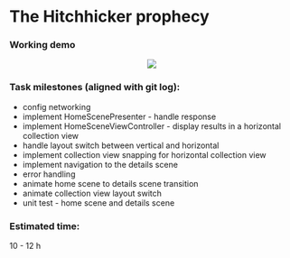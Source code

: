 # The Hitchhicker prophecy

### Working demo
<p align="center">
<img src=https://media.giphy.com/media/KLnLsrwfPFUGuXAn2N/giphy.gif>
</p>

### Task milestones (aligned with git log):
* config networking
* implement HomeScenePresenter - handle response
* implement HomeSceneViewController - display results in a horizontal collection view
* handle layout switch between vertical and horizontal
* implement collection view snapping for horizontal collection view
* implement navigation to the details scene
* error handling
* animate home scene to details scene transition
* animate collection view layout switch
* unit test - home scene and details scene

### Estimated time:
10 - 12 h
